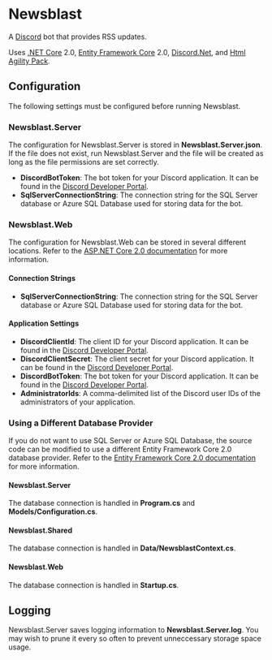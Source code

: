 # Newsblast
A [Discord](https://discordapp.com) bot that provides RSS updates.

Uses [.NET Core](https://github.com/dotnet/core) 2.0, [Entity Framework Core](https://github.com/aspnet/EntityFrameworkCore) 2.0, [Discord.Net](https://github.com/RogueException/Discord.Net), and [Html Agility Pack](https://github.com/zzzprojects/html-agility-pack).

## Configuration

The following settings must be configured before running Newsblast.

### Newsblast.Server

The configuration for Newsblast.Server is stored in **Newsblast.Server.json**. If the file does not exist, run Newsblast.Server and the file will be created as long as the file permissions are set correctly.

* **DiscordBotToken**: The bot token for your Discord application. It can be found in the [Discord Developer Portal](https://discordapp.com/developers/applications).
* **SqlServerConnectionString**: The connection string for the SQL Server database or Azure SQL Database used for storing data for the bot.

### Newsblast.Web

The configuration for Newsblast.Web can be stored in several different locations. Refer to the [ASP.NET Core 2.0 documentation](https://docs.microsoft.com/en-us/aspnet/core/fundamentals/configuration/?tabs=basicconfiguration) for more information.

#### Connection Strings

* **SqlServerConnectionString**: The connection string for the SQL Server database or Azure SQL Database used for storing data for the bot.

#### Application Settings

* **DiscordClientId**: The client ID for your Discord application. It can be found in the [Discord Developer Portal](https://discordapp.com/developers/applications).
* **DiscordClientSecret**: The client secret for your Discord application. It can be found in the [Discord Developer Portal](https://discordapp.com/developers/applications).
* **DiscordBotToken**: The bot token for your Discord application. It can be found in the [Discord Developer Portal](https://discordapp.com/developers/applications).
* **AdministratorIds**: A comma-delimited list of the Discord user IDs of the administrators of your application.

### Using a Different Database Provider

If you do not want to use SQL Server or Azure SQL Database, the source code can be modified to use a different Entity Framework Core 2.0 database provider. Refer to the [Entity Framework Core 2.0 documentation](https://docs.microsoft.com/en-us/ef/core/providers/) for more information.

#### Newsblast.Server

The database connection is handled in **Program.cs** and **Models/Configuration.cs**.

#### Newsblast.Shared

The database connection is handled in **Data/NewsblastContext.cs**.

#### Newsblast.Web

The database connection is handled in **Startup.cs**.

## Logging

Newsblast.Server saves logging information to **Newsblast.Server.log**. You may wish to prune it every so often to prevent unneccessary storage space usage.